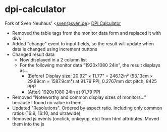# dpi-calculator
Fork of Sven Neuhaus' \<sven@sven.de\> [DPI Calculator](https://www.sven.de/dpi/)

+ Removed the table tags from the monitor data form and replaced it with divs
+ Added "change" event to input fields, so the result will update when data is changed using increment buttons
+ Changed result data
  + Now displayed in a 2 column list
  + For the following monitor data "1920x1080 24in", the result displays as...
    + (Before) Display size: 20.92" × 11.77" = 246.12in² (53.13cm × 29.89cm = 1587.9cm²) at 91.79 PPI, 0.2767mm dot pitch, 8425 PPI²
    + (After) 1920x1080 24in at 91.79 PPI
+ Removed "Noteworthy and common display sizes of monitors..." because I found no value in them.
+ Updated "Resolutions". Ordered by aspect ratio. Including only common ratios (16:9, 16:10, and ultrawide)
+ Removed js events (onclick, onkeyup, etc) from html attributes. Moved them into the js
